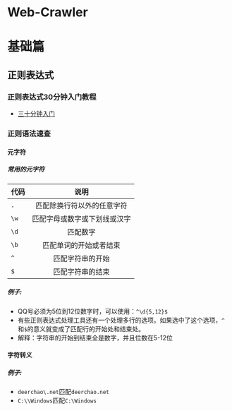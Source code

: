 # Web-Crawler
# 基础篇

## 正则表达式 

### 正则表达式30分钟入门教程

- [三十分钟入门](http://deerchao.net/tutorials/regex/regex.htm "正则表达式30分钟入门教程")



### 正则语法速查


#### 元字符

##### 常用的元字符
	
| 代码        | 说明           | 
| ------------- |:-------------:| 
| `.`    | 匹配除换行符以外的任意字符 | 
| `\w`    | 匹配字母或数字或下划线或汉字|
| `\d` | 匹配数字  | 
|`\b`|匹配单词的开始或者结束
|`^`|匹配字符串的开始
|`$`|匹配字符串的结束


##### 例子:

- QQ号必须为5位到12位数字时，可以使用：`^\d{5,12}$`
- 有些正则表达式处理工具还有一个处理多行的选项。如果选中了这个选项，`^`和`$`的意义就变成了匹配行的开始处和结束处。
- 解释：字符串的开始到结束全是数字，并且位数在5-12位
#### 字符转义

##### 例子:

- `deerchao\.net`匹配`deerchao.net`
- `C:\\Windows`匹配`C:\Windows`
